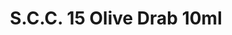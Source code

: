 ---
layout: product
title: "S.C.C. 15 Olive Drab 10ml"
price: "330" 
desc: "Acrylic Laquer 10mL"
img_path: "/assets/img/RC037.webp"
brand: "AK "
available: false
special_offer: false
new: false
soon: false
cat: "020000"
subcat: "020200"
subsubcat: "020201"
sifra: "RC037"
popular: false
---